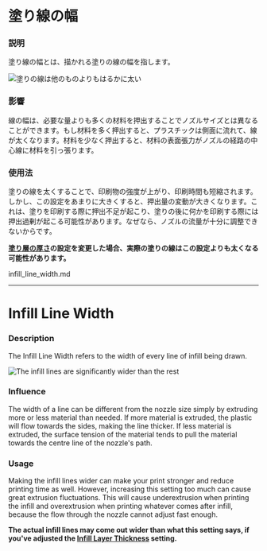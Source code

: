塗り線の幅
====
### **説明**
塗り線の幅とは、描かれる塗りの線の幅を指します。

![塗りの線は他のものよりもはるかに太い](../images/infill_line_width.png)

### **影響**
線の幅は、必要な量よりも多くの材料を押出することでノズルサイズとは異なることができます。もし材料を多く押出すると、プラスチックは側面に流れて、線が太くなります。材料を少なく押出すると、材料の表面張力がノズルの経路の中心線に材料を引っ張ります。

### **使用法**
塗りの線を太くすることで、印刷物の強度が上がり、印刷時間も短縮されます。しかし、この設定をあまりに大きくすると、押出量の変動が大きくなります。これは、塗りを印刷する際に押出不足が起こり、塗りの後に何かを印刷する際には押出過剰が起こる可能性があります。なぜなら、ノズルの流量が十分に調整できないからです。

**[塗り層の厚さ](../infill/infill_sparse_thickness.md)の設定を変更した場合、実際の塗りの線はこの設定よりも太くなる可能性があります。**


infill_line_width.md

---

Infill Line Width
====
### **Description**
The Infill Line Width refers to the width of every line of infill being drawn. 

![The infill lines are significantly wider than the rest](../images/infill_line_width.png)

### **Influence**
The width of a line can be different from the nozzle size simply by extruding more or less material than needed. If more material is extruded, the plastic will flow towards the sides, making the line thicker. If less material is extruded, the surface tension of the material tends to pull the material towards the centre line of the nozzle's path.

### **Usage**
Making the infill lines wider can make your print stronger and reduce printing time as well. However, increasing this setting too much can cause great extrusion fluctuations. This will cause underextrusion when printing the infill and overextrusion when printing whatever comes after infill, because the flow through the nozzle cannot adjust fast enough.

**The actual infill lines may come out wider than what this setting says, if you've adjusted the [Infill Layer Thickness](../infill/infill_sparse_thickness.md) setting.**